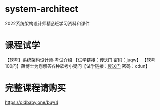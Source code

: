 # system-architect
2022系统架构设计师精品班学习资料和课件

# 课程试学
【软考】系统架构设计师-考试介绍 【试学链接：[传送门](https://pan.baidu.com/s/1ZhaPYq3gtKcD0bTPyKXgow?pwd=juqw)  密码：juqw】
【软考100问】薛博士为您解答各种软考小疑问【试学链接：[传送门](https://pan.baidu.com/s/1WzKX66BqOBAv0BvlB6T82w?pwd=cdun)  密码：cdun】

# 完整课程请购买
https://oldbaby.one/buy/4

